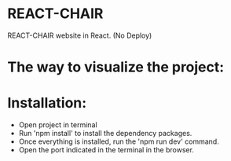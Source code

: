 # REACT-CHAIR

REACT-CHAIR website in React. (No Deploy)

# The way to visualize the project:

# Installation:
- Open project in terminal
- Run 'npm install' to install the dependency packages.
- Once everything is installed, run the 'npm run dev' command.
- Open the port indicated in the terminal in the browser.
